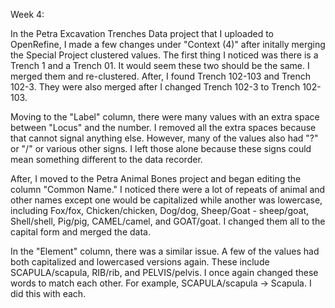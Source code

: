 Week 4:

In the Petra Excavation Trenches Data project that I uploaded to OpenRefine, I made a few changes under "Context (4)" after initally merging the Special Project clustered values.
The first thing I noticed was there is a Trench 1 and a Trench 01. It would seem these two should be the same. I merged them and re-clustered.
After, I found Trench 102-103 and Trench 102-3. They were also merged after I changed Trench 102-3 to Trench 102-103. 

Moving to the "Label" column, there were many values with an extra space between "Locus" and the number. I removed all the extra spaces because that cannot signal anything else.
However, many of the values also had "?" or "/" or various other signs. I left those alone because these signs could mean something different to the data recorder. 

After, I moved to the Petra Animal Bones project and began editing the column "Common Name." I noticed there were a lot of repeats of animal and other names except one would be capitalized while another was lowercase, including Fox/fox, Chicken/chicken, Dog/dog, Sheep/Goat - sheep/goat, Shell/shell, Pig/pig, CAMEL/camel, and GOAT/goat. I changed them all to the capital form and merged the data.

In the "Element" column, there was a similar issue. A few of the values had both capitalized and lowercased versions again. These include SCAPULA/scapula, RIB/rib, and PELVIS/pelvis. I once again changed these words to match each other. For example, SCAPULA/scapula -> Scapula. I did this with each. 
